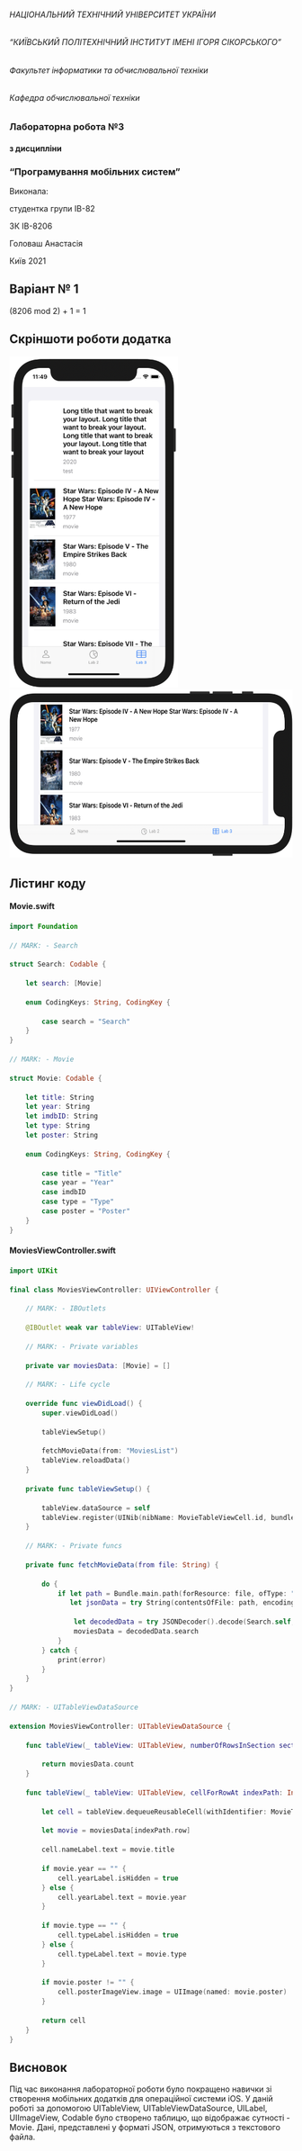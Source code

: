 ###### НАЦІОНАЛЬНИЙ ТЕХНІЧНИЙ УНІВЕРСИТЕТ УКРАЇНИ
###### “КИЇВСЬКИЙ ПОЛІТЕХНІЧНИЙ ІНСТИТУТ ІМЕНІ ІГОРЯ СІКОРСЬКОГО”
###### Факультет інформатики та обчислювальної техніки
###### Кафедра обчислювальної техніки

### Лабораторна робота №3
#### з дисципліни
### “Програмування мобільних систем”

Виконала:

студентка групи ІВ-82

ЗК ІВ-8206

Головаш Анастасія

Київ 2021

## Варіант № 1
(8206 mod 2) + 1 = 1

## Скріншоти роботи додатка

<img src="https://github.com/AnastasiaHolovash/MobileDevelopment/blob/Lab3/ImagesLab3/1.png" width="300">
<img src="https://github.com/AnastasiaHolovash/MobileDevelopment/blob/Lab3/ImagesLab3/2.png" height="300">

## Лістинг коду

#### Movie.swift
```swift
import Foundation

// MARK: - Search

struct Search: Codable {
    
    let search: [Movie]

    enum CodingKeys: String, CodingKey {
        
        case search = "Search"
    }
}

// MARK: - Movie

struct Movie: Codable {
    
    let title: String
    let year: String
    let imdbID: String
    let type: String
    let poster: String

    enum CodingKeys: String, CodingKey {
        
        case title = "Title"
        case year = "Year"
        case imdbID
        case type = "Type"
        case poster = "Poster"
    }
}

```

#### MoviesViewController.swift

```swift
import UIKit

final class MoviesViewController: UIViewController {

    // MARK: - IBOutlets
    
    @IBOutlet weak var tableView: UITableView!
    
    // MARK: - Private variables
    
    private var moviesData: [Movie] = []
    
    // MARK: - Life cycle
    
    override func viewDidLoad() {
        super.viewDidLoad()
        
        tableViewSetup()
        
        fetchMovieData(from: "MoviesList")
        tableView.reloadData()
    }
    
    private func tableViewSetup() {
        
        tableView.dataSource = self
        tableView.register(UINib(nibName: MovieTableViewCell.id, bundle: Bundle.main), forCellReuseIdentifier: MovieTableViewCell.id)
    }
    
    // MARK: - Private funcs
    
    private func fetchMovieData(from file: String) {
        
        do {
            if let path = Bundle.main.path(forResource: file, ofType: "txt"),
               let jsonData = try String(contentsOfFile: path, encoding: String.Encoding.utf8).data(using: .utf8) {
                
                let decodedData = try JSONDecoder().decode(Search.self, from: jsonData)
                moviesData = decodedData.search
            }
        } catch {
            print(error)
        }
    }
}

// MARK: - UITableViewDataSource

extension MoviesViewController: UITableViewDataSource {
    
    func tableView(_ tableView: UITableView, numberOfRowsInSection section: Int) -> Int {
        
        return moviesData.count
    }
    
    func tableView(_ tableView: UITableView, cellForRowAt indexPath: IndexPath) -> UITableViewCell {
        
        let cell = tableView.dequeueReusableCell(withIdentifier: MovieTableViewCell.id, for: indexPath) as! MovieTableViewCell
        
        let movie = moviesData[indexPath.row]
        
        cell.nameLabel.text = movie.title
        
        if movie.year == "" {
            cell.yearLabel.isHidden = true
        } else {
            cell.yearLabel.text = movie.year
        }
        
        if movie.type == "" {
            cell.typeLabel.isHidden = true
        } else {
            cell.typeLabel.text = movie.type
        }
        
        if movie.poster != "" {
            cell.posterImageView.image = UIImage(named: movie.poster)
        }
            
        return cell
    }
}

```

## Висновок

Під час виконання лабораторної роботи було покращено навички зі створення мобільних додатків для операційної системи iOS. 
У даній роботі за допомогою UITableView, UITableViewDataSource, UILabel, UIImageView, Codable було створено таблицю,  що відображає сутності - Movie. Дані, представлені у форматі JSON, отримуються з текстового файла.
